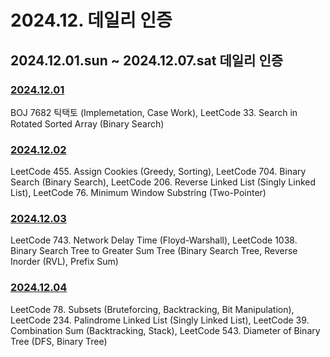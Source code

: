 # 2024.12. 데일리 인증

## 2024.12.01.sun ~ 2024.12.07.sat 데일리 인증

### [2024.12.01](https://github.com/jwelyl/daily_certification/blob/main/2024/12/01/24_12_01_daily_certification.md)
BOJ 7682 틱택토 (Implemetation, Case Work), LeetCode 33. Search in Rotated Sorted Array (Binary Search)

### [2024.12.02](https://github.com/jwelyl/daily_certification/blob/main/2024/12/02/24_12_02_daily_certification.md)
LeetCode 455. Assign Cookies (Greedy, Sorting), LeetCode 704. Binary Search (Binary Search), LeetCode 206. Reverse Linked List (Singly Linked List), LeetCode 76. Minimum Window Substring (Two-Pointer)

### [2024.12.03](https://github.com/jwelyl/daily_certification/blob/main/2024/12/03/24_12_03_daily_certification.md)
LeetCode 743. Network Delay Time (Floyd-Warshall), LeetCode 1038. Binary Search Tree to Greater Sum Tree (Binary Search Tree, Reverse Inorder (RVL), Prefix Sum)

### [2024.12.04](https://github.com/jwelyl/daily_certification/blob/main/2024/12/04/24_12_04_daily_certification.md)
LeetCode 78. Subsets (Bruteforcing, Backtracking, Bit Manipulation), LeetCode 234. Palindrome Linked List (Singly Linked List), LeetCode 39. Combination Sum (Backtracking, Stack), LeetCode 543. Diameter of Binary Tree (DFS, Binary Tree)